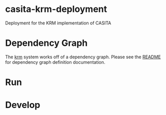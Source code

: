 # casita-krm-deployment
Deployment for the KRM implementation of CASITA


# Dependency Graph

The [krm](https://github.com/ucd-library/krm-process-pipe) system works off of a dependency graph.  Please see the [README](https://github.com/ucd-library/krm-process-pipe/blob/main/README.md) for dependency graph definition documentation.



# Run

# Develop

